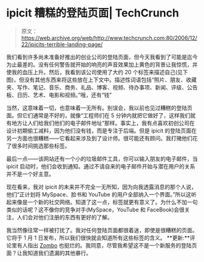 # ipicit 糟糕的登陆页面| TechCrunch

> 原文：<https://web.archive.org/web/http://www.techcrunch.com:80/2006/12/22/ipicits-terrible-landing-page/>

 [](https://web.archive.org/web/20160409173655/http://www.ipicit.com/) 我们看到许多尚未准备好推出的创业公司的登陆页面，但今天我看到了可能是迄今为止最差的。没有任何警告就开始的响亮的声音效果加上黄色的背景让我惊慌，并使我的血压上升。然后，我看到该公司使用了大约 20 个标签来描述自己(见下图)，但没有其他东西来将这些放在上下文中。描述性词语包括“照片、朋友、收藏夹、写作、笔记、音乐、商务、礼品、博客、视频、待办事项、新闻、评级、公告板、日历、艺术、电影和视频。”哦，还有“钱”

当然，这意味着一切，也意味着一无所有。别误会，我以前也见过糟糕的登陆页面。但它们通常是不好的，就像“工程师们在 5 分钟内就把它做好了，这样我们就有地方让人们给我们他们的电子邮件地址”那样。事实上，我有点喜欢初创公司在设计初期偷工减料，因为他们没有钱，而是专注于后端。但是 ipicit 的登陆页面在另一方面也很糟糕——它看起来涉及到了设计师。很可能还有顾问。我打赌他们花了很多时间挑选那些标签。

最后一点——该网站还有一个小的垃圾邮件工具，你可以输入朋友的电子邮件，当 ipicit 启动时，他们会收到通知。通过不请自来的电子邮件开始与潜在用户的关系并不是一个好主意。

现在看来，我对 ipicit 的未来并不完全一无所知，因为向我透露消息的那个人说，他们“正计划将 MySpace、脸书和 YouTube 的用户全部纳入一个界面。”所以这听起来像是一个新的社交网络。知道了这一点，标签就更有意义了。为什么不加一句类似的话呢？这不像你的竞争对手(MySpace，YouTube 和 FaceBook)会很关注，人们会对他们注册的东西有更好的了解。

我当然像往常一样被打扰了。我对任何登陆页面都很着迷，即使是很糟糕的页面。它将于 1 月 1 日发布，所以我们很快就会知道所有这些标签的含义。
 **更新:**评论里有人指出 [Zombo](https://web.archive.org/web/20160409173655/http://www.zombo.com/) 也挺烂的。我同意，尽管我希望这不是一个新服务的登陆页面？让我知道我们遗漏的其他暴行。